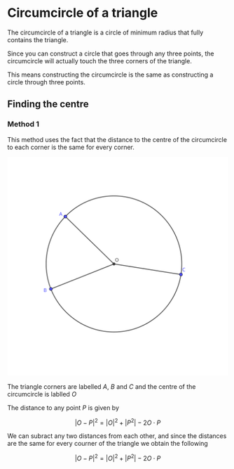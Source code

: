 # Circumcircle of a triangle

The circumcircle of a triangle is a circle of minimum radius that fully contains the triangle.

Since you can construct a circle that goes through any three points, the circumcircle will actually touch the three corners of the triangle.

This means constructing the circumcircle is the same as constructing a circle through three points.

## Finding the centre

### Method 1

This method uses the fact that the distance to the centre of the circumcircle to each corner is the same for every corner.

![circumcircle](../img/dbf8408a-c61c-4d9e-89ef-02abc84065fe.svg)

The triangle corners are labelled $A$, $B$ and $C$ and the centre of the circumcircle is lablled $O$

The distance to any point $P$ is given by

``` math
\left| O - P \right|^2=\left| O \right|^2 + \left| P^2 \right| - 2 O \cdot P
```

We can subract any two distances from each other, and since the distances are the same for every courner of the triangle we obtain the following

``` math
\left| O - P \right|^2=\left| O \right|^2 + \left| P^2 \right| - 2 O \cdot P
```
